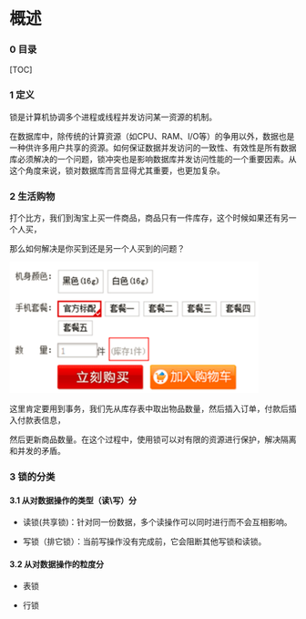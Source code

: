 # 概述

### 0 目录

[TOC]

### 1 定义

  锁是计算机协调多个进程或线程并发访问某一资源的机制。

  在数据库中，除传统的计算资源（如CPU、RAM、I/O等）的争用以外，数据也是一种供许多用户共享的资源。如何保证数据并发访问的一致性、有效性是所有数据库必须解决的一个问题，锁冲突也是影响数据库并发访问性能的一个重要因素。从这个角度来说，锁对数据库而言显得尤其重要，也更加复杂。

### 2 生活购物

打个比方，我们到淘宝上买一件商品，商品只有一件库存，这个时候如果还有另一个人买，

那么如何解决是你买到还是另一个人买到的问题？

![img](assets/65BA895A-D612-4342-94CC-4DA782C20969.png) 

 这里肯定要用到事务，我们先从库存表中取出物品数量，然后插入订单，付款后插入付款表信息，

然后更新商品数量。在这个过程中，使用锁可以对有限的资源进行保护，解决隔离和并发的矛盾。 

### 3 锁的分类

#### 3.1 从对数据操作的类型（读\写）分

- 读锁(共享锁)：针对同一份数据，多个读操作可以同时进行而不会互相影响。

- 写锁（排它锁）：当前写操作没有完成前，它会阻断其他写锁和读锁。

#### 3.2 从对数据操作的粒度分

- 表锁

- 行锁
